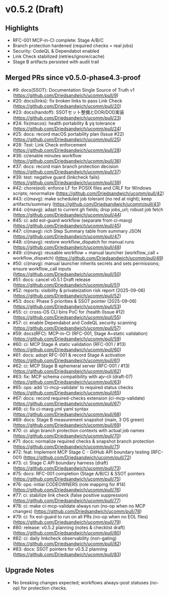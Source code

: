 # v0.5.2 (Draft)

## Highlights
- RFC-001 MCP-in-CI complete: Stage A/B/C
- Branch protection hardened (required checks = real jobs)
- Security: CodeQL & Dependabot enabled
- Link Check stabilized (retries/ignore/cache)
- Stage B artifacts persisted with audit trail

## Merged PRs since v0.5.0-phase4.3-proof
- #9: docs(SSOT): Documentation Single Source of Truth v1 (https://github.com/Driedsandwich/ucomm/pull/9)
- #20: docs(links): fix broken links to pass Link Check (https://github.com/Driedsandwich/ucomm/pull/20)
- #23: docs(handoff): SSOTセット整備とDOR/DOD実装 (https://github.com/Driedsandwich/ucomm/pull/23)
- #24: fix(macos): health portability & yq tolerance (https://github.com/Driedsandwich/ucomm/pull/24)
- #25: docs: record macOS portability plan (Issue #22) (https://github.com/Driedsandwich/ucomm/pull/25)
- #28: Test: Link Check enforcement (https://github.com/Driedsandwich/ucomm/pull/28)
- #36: ci/enable minutes workflow (https://github.com/Driedsandwich/ucomm/pull/36)
- #37: docs: record main branch protection decision (https://github.com/Driedsandwich/ucomm/pull/37)
- #39: test: negative guard (linkcheck fails) (https://github.com/Driedsandwich/ucomm/pull/39)
- #42: chore(eol): enforce LF for POSIX files and CRLF for Windows scripts; renormalize (https://github.com/Driedsandwich/ucomm/pull/42)
- #43: ci(mavg): make scheduled job tolerant (no red at night); keep artifacts/summary (https://github.com/Driedsandwich/ucomm/pull/43)
- #44: ci(mavg): adapt to current gh fields; drop jobs_url; robust job fetch (https://github.com/Driedsandwich/ucomm/pull/44)
- #45: ci: add eol-guard workflow (separate from ci-mavg) (https://github.com/Driedsandwich/ucomm/pull/45)
- #47: ci(mavg): rich Step Summary table from summary JSON (https://github.com/Driedsandwich/ucomm/pull/47)
- #48: ci(mavg): restore workflow_dispatch for manual runs (https://github.com/Driedsandwich/ucomm/pull/48)
- #49: ci(mavg): reusable workflow + manual launcher (workflow_call + workflow_dispatch) (https://github.com/Driedsandwich/ucomm/pull/49)
- #50: ci(mavg): manual launcher inherits secrets and sets permissions; ensure workflow_call inputs (https://github.com/Driedsandwich/ucomm/pull/50)
- #51: docs: cancel v0.5.1 Draft release (https://github.com/Driedsandwich/ucomm/pull/51)
- #52: reports: visibility & privateization risk report (2025-09-06) (https://github.com/Driedsandwich/ucomm/pull/52)
- #53: docs: Phase 5 priorities & SSOT pointer (2025-09-06) (https://github.com/Driedsandwich/ucomm/pull/53)
- #55: ci: cross-OS CLI bins PoC for /health (Issue #12) (https://github.com/Driedsandwich/ucomm/pull/55)
- #57: ci: enable Dependabot and CodeQL security scanning (https://github.com/Driedsandwich/ucomm/pull/57)
- #59: docs(RFC): MCP-in-CI (RFC-001, Stage A=static validation) (https://github.com/Driedsandwich/ucomm/pull/59)
- #60: ci: MCP Stage A static validation (RFC-001 / #13) (https://github.com/Driedsandwich/ucomm/pull/60)
- #61: docs: adopt RFC-001 & record Stage A activation (https://github.com/Driedsandwich/ucomm/pull/61)
- #62: ci: MCP Stage B ephemeral server (RFC-001 / #13) (https://github.com/Driedsandwich/ucomm/pull/62)
- #63: fix: MCP schema compatibility with ajv-cli (draft-07) (https://github.com/Driedsandwich/ucomm/pull/63)
- #65: ops: add 'ci-mcp-validate' to required status checks (https://github.com/Driedsandwich/ucomm/pull/65)
- #67: docs: record required-checks extension (ci-mcp-validate) (https://github.com/Driedsandwich/ucomm/pull/67)
- #68: ci: fix ci-mavg.yml yaml syntax (https://github.com/Driedsandwich/ucomm/pull/68)
- #69: docs: Stage B measurement snapshot (main, 3 OS green) (https://github.com/Driedsandwich/ucomm/pull/69)
- #70: ci: align branch protection contexts with actual job names (https://github.com/Driedsandwich/ucomm/pull/70)
- #71: docs: normalize required checks & snapshot branch protection (https://github.com/Driedsandwich/ucomm/pull/71)
- #72: feat: Implement MCP Stage C - GitHub API boundary testing (RFC-001) (https://github.com/Driedsandwich/ucomm/pull/72)
- #73: ci: Stage C API boundary harness (draft) (https://github.com/Driedsandwich/ucomm/pull/73)
- #75: docs: RFC-001 completion (Stage A/B/C) & SSOT pointers (https://github.com/Driedsandwich/ucomm/pull/75)
- #76: ops: initial CODEOWNERS (role mapping for #14) (https://github.com/Driedsandwich/ucomm/pull/76)
- #77: ci: stabilize link check (false positive suppression) (https://github.com/Driedsandwich/ucomm/pull/77)
- #78: ci: make ci-mcp-validate always run (no-op when no MCP changes) (https://github.com/Driedsandwich/ucomm/pull/78)
- #79: ci: fix eol-guard to run on all PRs (no-op when no EOL files) (https://github.com/Driedsandwich/ucomm/pull/79)
- #80: release: v0.5.2 planning (notes & checklist draft) (https://github.com/Driedsandwich/ucomm/pull/80)
- #82: ci: daily linkcheck observability (non-gating) (https://github.com/Driedsandwich/ucomm/pull/82)
- #83: docs: SSOT pointers for v0.5.2 planning (https://github.com/Driedsandwich/ucomm/pull/83)

## Upgrade Notes
- No breaking changes expected; workflows always-post statuses (no-op) for protection checks.

